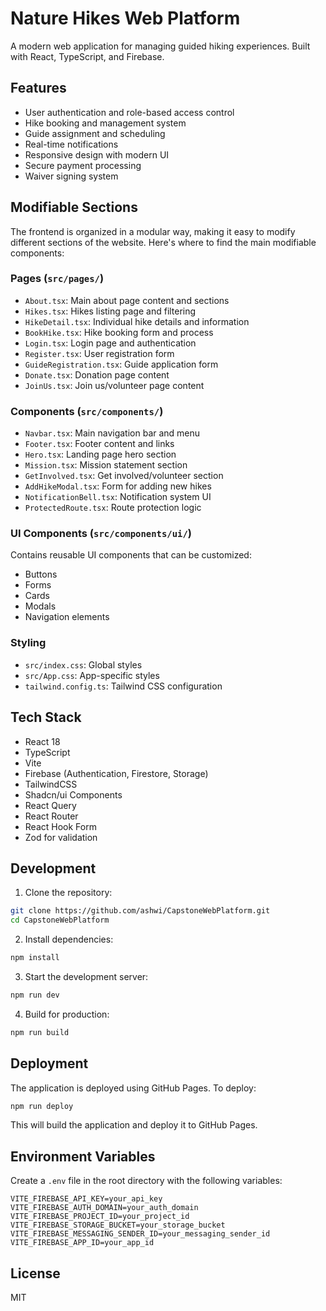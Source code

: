 # Nature Hikes Web Platform

A modern web application for managing guided hiking experiences. Built with React, TypeScript, and Firebase.

## Features

- User authentication and role-based access control
- Hike booking and management system
- Guide assignment and scheduling
- Real-time notifications
- Responsive design with modern UI
- Secure payment processing
- Waiver signing system

## Modifiable Sections

The frontend is organized in a modular way, making it easy to modify different sections of the website. Here's where to find the main modifiable components:

### Pages (`src/pages/`)
- `About.tsx`: Main about page content and sections
- `Hikes.tsx`: Hikes listing page and filtering
- `HikeDetail.tsx`: Individual hike details and information
- `BookHike.tsx`: Hike booking form and process
- `Login.tsx`: Login page and authentication
- `Register.tsx`: User registration form
- `GuideRegistration.tsx`: Guide application form
- `Donate.tsx`: Donation page content
- `JoinUs.tsx`: Join us/volunteer page content

### Components (`src/components/`)
- `Navbar.tsx`: Main navigation bar and menu
- `Footer.tsx`: Footer content and links
- `Hero.tsx`: Landing page hero section
- `Mission.tsx`: Mission statement section
- `GetInvolved.tsx`: Get involved/volunteer section
- `AddHikeModal.tsx`: Form for adding new hikes
- `NotificationBell.tsx`: Notification system UI
- `ProtectedRoute.tsx`: Route protection logic

### UI Components (`src/components/ui/`)
Contains reusable UI components that can be customized:
- Buttons
- Forms
- Cards
- Modals
- Navigation elements

### Styling
- `src/index.css`: Global styles
- `src/App.css`: App-specific styles
- `tailwind.config.ts`: Tailwind CSS configuration

## Tech Stack

- React 18
- TypeScript
- Vite
- Firebase (Authentication, Firestore, Storage)
- TailwindCSS
- Shadcn/ui Components
- React Query
- React Router
- React Hook Form
- Zod for validation

## Development

1. Clone the repository:
```bash
git clone https://github.com/ashwi/CapstoneWebPlatform.git
cd CapstoneWebPlatform
```

2. Install dependencies:
```bash
npm install
```

3. Start the development server:
```bash
npm run dev
```

4. Build for production:
```bash
npm run build
```

## Deployment

The application is deployed using GitHub Pages. To deploy:

```bash
npm run deploy
```

This will build the application and deploy it to GitHub Pages.

## Environment Variables

Create a `.env` file in the root directory with the following variables:

```env
VITE_FIREBASE_API_KEY=your_api_key
VITE_FIREBASE_AUTH_DOMAIN=your_auth_domain
VITE_FIREBASE_PROJECT_ID=your_project_id
VITE_FIREBASE_STORAGE_BUCKET=your_storage_bucket
VITE_FIREBASE_MESSAGING_SENDER_ID=your_messaging_sender_id
VITE_FIREBASE_APP_ID=your_app_id
```

## License

MIT
